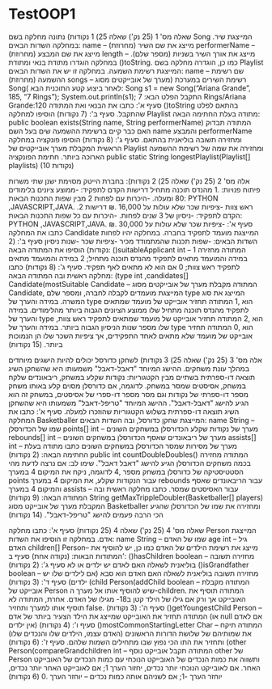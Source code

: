 # TestOOP1
שאלה מס' 1 (25 נק')
שאלה 25) 1 נקודות)
נתונה מחלקה בשם Song המייצגת שיר. במחלקה השדות הבאים:
name – מייצג את שם השיר (מחרוזת)
performerName – מייצג את שם המבצע (מחרוזת)
length – מייצג את אורך השיר בשניות (מספר שלם).
במחלקה הוגדרו מתודת בנאי ומתודת ()toString.
כמו כן, הוגדרה מחלקה בשם Playlist המייצגת רשימת השמעה.
במחלקה זו יש את השדות הבאים:
name – שם רשימת ההשמעה (מחרוזת)
songs – רשימת השירים במערכת (מערך של אובייקטים מסוג Song(
לאחר ביצוע קטע התוכנית הבא:
Song s1 = new Song(“Ariana Grande”, 185, “7 Rings”);
System.out.println(s1);
התקבל הפלט הבא:
7 Rings/Ariana Grande:120
סעיף א':
כתבו את הבנאי ואת המתודה ()toString בהתאם לפלט שהתקבל.
סעיף ב': (7 נקודות)
הוסיפו למחלקה Playlist מתודה בעלת החתימה הבאה:
public boolean exists(String name, String performerName)
המתודה תבדוק האם כבר קיים ברשימת ההשמעה שים בעל השם name והמבצע performerName ומחזירה
תשובה בוליאנית בהתאם.
סעיף ג': (8 נקודות)
הוסיפו פונקציה במחלקה הראשית המקבלת מערך אובייקטים של Playlist ומחזירה את שמה של רשימת
ההשמעה הארוכה ביותר.
חתימת הפונקציה
public static String longestPlaylist(Playlist[] playlists)
(10 נקודות)

אלה מס' 2 (25 נק')
שאלה 25) 2 נקודות):
בחברת הייטק מסוימת ישנן שתי משרות פיתוח פנויות:
.1 מהנדס תוכנה מתחיל
דרישות הקדם לתפקיד:
-ממוצע ציונים בלימודים 80 ומעלה.
-היכרות עם לפחות 2 מבין שפות התכנות הבאות: PYTHON ,JAVASCRIPT,JAVA.
.2 ראש צוות -ציפיות שכר שלא עולות על 16,000 .₪
דרישות הקדם לתפקיד:
-ניסיון של 3 שנים לפחות.
-היכרות עם כל שפות התכנות הבאות: PYTHON ,JAVASCRIPT,JAVA.
סעיף א': -ציפיות שכר שלא עולות על 30,000 .₪
כתבו את המחלקה Candidate המייצגת מועמד לתפקיד בחברה.
במחלקה יהיו לפחות השדות הבאים:
-שפות תכנות שהמתמודד מכיר -ציפיות שכר -שנות ניסיון
סעיף ב': (2 נקודות)
הוסיפו את המתודה הבאה:
()suitableApplicant int – המתודה מחזירה 1 במידה והמועמד מתאים לתפקיד מהנדס תוכנה מתחיל; 2
במידה והמועמד מתאים לתפקיד ראש צוות; 0 אם הוא לא מתאים לאף תפקיד.
סעיף ג': (8 נקודות)
כתבו מחלקה ראשית ובה המתודה הבאה:
(type int ,candidates[] Candidate(mostSuitable Candidate – המתודה מקבלת מערך של אובייקטים מסוג
Candidate, המייצגת מועמדים לקבלה לחברה, ומספר שלם type המייצג את סוג המשרה.
במידה והערך של type הוא ,1 המתודה תחזיר אובייקט של מועמד שמתאים לתפקיד מהנדס תוכנה מתחיל
שלו ממוצע הציונים הגבוה ביותר מהלימודים.
במידה והערך של type הוא ,2 המתודה תחזיר אובייקט של מועמד שמתאים לתפקיד ראש צוות, שלו מספר
שנות הניסיון הגבוה ביותר.
במידה והערך של type הוא ,0 המתודה תחזיר אובייקט של מועמד שלא מתאים לאחד התפקידים, אך ציפיות
השכר שלו הן הנמוכות ביותר.
(15 נקודות)

אלה מס' 3 (25 נק')
שאלה 25) 3 נקודות)
לשחקן כדורסל יכולים להיות הישגים מיוחדים במהלך עונת משחקים.
ההישג המיוחד "דאבל-דאבל" משמעותו היא שהשחקן השיג תוצאה דו-ספרתית בשתיים מבין הקטגוריות:
נקודות שקלע במשחק, ריבאונדים שלקח במשחק, אסיסטים שמסר במשחק.
לדוגמה, אם כדורסלן מסוים קלע באותו משחק מספר דו-ספרתי של נקודות וגם מסר מספר דו-ספרי של
אסיסטים, במשחק זה הוא הגיע להישג "דאבל-דאבל".
ההישג המיוחד "טריפל-דאבל" משמעותו היא שהשחקן השיג תוצאה דו-ספרתית בשלוש הקטגוריות שהוזכרו
למעלה.
סעיף א':
כתבו את המחלקה Basketballer המייצגת שחקן כדורסל, ובה השדות הבאים:
name String – שמו של הכדורסלן
points[] int – מערך של נקודות שקלע הכדורסלן במשחקים השונים
rebounds[] int – מערך של ריבאונדים שאסף הכדורסלן במשחקים השונים
assists[] int – מערך של מסירות שמסר הכדורסלן במשחקים השונים
כתבו מתודה בעלת החתימה הבאה: (2 נקודות)
public int countDoubleDoubles()
המתודה מחזירה בכמה משחקים הכדורסלן הגיע להישג "דאבל דאבל".
שימו לב: אם נרצה לדעת מהי הסטטיסטיקה של כדורסלן במשחק מספר ,4 לדוגמה, ניקח את המיקום 4
במערך points עבור הנקודות שקלע, את המיקום 4 במערך rebounds עבור הריבאונדים שאסף והמיקום 4
במערך assists – עבור האסיסטים שמסר.
כתבו מחלקה ראשית ובה המתודה הבאה: (9 נקודות)
String getMaxTrippleDoubler(Basketballer[] players)
המקבלת מערך של אובייקט מסוג Basketballer ומחזירה את שמו של הכדורסלן שהגיע הכי הרבה פעמים
להישג "טריפל-דאבל".
(14 נקודות)


שאלה מס' 4 (25 נק')
שאלה 4 (25 נקודות)
סעיף א':
כתבו מחלקה Person המייצגת אדם.
במחלקה זו הוסיפו את השדות:
name String – שמו של האדם
age int – גיל האדם
children[] Person– מייצג את רשימת הילדים של האדם
כמו כן, יש להוסיף את המתודות הבאות: (נקודה אחת)
סעיף ב':
()hasChildren boolean – מחזירה תשובה בוליאנית לשאלה האם לאדם יש ילדים או לא
סעיף ג': (2 נקודות)
()isGrandfather boolean – מחזירה תשובה בוליאנית לשאלה האם האדם הוא סבא (אם לילדים שלו יש
ילדים)
סעיף ד': (3 נקודות)
(child Person(addChild boolean – המתודה מקבלת אובייקט של Person שיש להוסיף אותו אל מערך
ה-children. המתודה תוסיף את האובייקט אך ורק אם גילו של הילד קטן ב18- מגילו של האדם. אחרת,
המתודה לא תוסיף אותו למערך ותחזיר false.
סעיף ה': (3 נקודות)
()getYoungestChild Person – המתודה תחזיר את האובייקט שמייצג את הילד הצעיר ביותר של אדם (או
null אם לאדם אין ילדים)
סעיף ו': (4 נקודות)
()mostCommonStartingLetter Char – המתודה תיקח את שמותיהם של שלושת הדורות הראשונים (האדם
עצמו, הילדים שלו והנכדים שלו) ותחזיר את התו הכי נפוץ שבו מתחילים השמות שלהם.
סעיף ז': (6 נקודות)
(other Person(compareGrandchildren int – המתודה תקבל אובייקט נוסף other של Person ותשווה את
כמות הנכדים של האובייקט הנוכחי עם כמות הנכדים של האובייקט האחר. אם לאובייקט הנוכחי יותר נכדים,
יחזור הערך 1; אם לאובייקט האחר יותר נכדים, יוחזר הערך -1; אם לשניהם אותה כמות נכדים – יוחזר הערך
.0
(6 נקודות)
